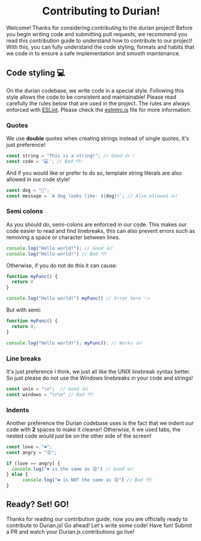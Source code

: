 <h1 align="center">Contributing to Durian!</h1>
Welcome! Thanks for considering contributing to the durian project! Before you begin writing code and submitting pull requests, we recommend you read this contribution guide to understand how to contribute to our project! With this, you can fully understand the code styling, formats and habits that we code in to ensure a safe implementation and smooth maintenance.

## Code styling 💻
On the durian codebase, we write code in a special style. Following this style allows the code to be consistent and maintainable! Please read carefully the rules below that are used in the project. The rules are always enforced with [ESLint](https://en.wikipedia.org/wiki/ESLint). Please check the [eslintrc.js](https://github.com/cheng-alvin/durian.js/blob/main/.eslintrc.js) file for more information.

### Quotes
We use **double** quotes when creating strings instead of single quotes, it's just preference!

```js
const string = "This is a string!"; // Good 👍 !
const code = '💻'; // Bad 👎!
```

And if you would like or prefer to do so, template string literals are also allowed in our code style! 

```js
const dog = "🐶";
const message = `A dog looks like: ${dog}!`; // Also allowed 👍!
```

### Semi colons
As you should do, semi-colons are enforced in our code. This makes our code easier to read and find linebreaks, this can also prevent errors such as removing a space or character between lines.

```js
console.log("Hello world!"); // Good 👍!
console.log("Hello world!") // Bad 👎!
```

Otherwise, if you do not do this it can cause:

```js
function myFunc() {
  return 0
}

console.log("Hello world!") myFunc() // Error here 👈
```

But with semi:

```js
function myFunc() {
  return 0;
}

console.log("Hello world!"); myFunc(); // Works 👍!
```

### Line breaks 
It's just preference I think, we just all like the UNIX linebreak syntax better. So just please do not use the Windows linebreaks in your code and strings!

```js
const unix = "\n";  // Good 👍!
const windows = "\r\n" // Bad 👎!
```

### Indents 
Another preference the Durian codebase uses is the fact that we indent our code with **2** spaces to make it cleaner! Otherwise, it we used tabs, the nested code would just be on the other side of the screen!

```js
const love = "❤️";
const angry = "😡";

if (love == angry) {
  console.log("❤️ is the same as 😡") // Good 👍!
} else {
      console.log("❤️ is NOT the same as 😡") // Bad 👎!
}
```

## Ready? Set! GO!
Thanks for reading our contribution guide, now you are officially ready to contribute to Durian.js! Go ahead! Let's write some code! Have fun! Submit a PR and watch your Durian.js contributions go live! 
